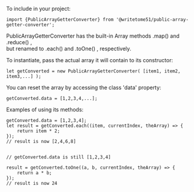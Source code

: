 To include in your project:

    import {PublicArrayGetterConverter} from '@writetome51/public-array-getter-converter';

PublicArrayGetterConverter has the built-in Array methods  .map()  and  .reduce() ,  
but renamed to  .each()  and  .toOne() , respectively.

To instantiate, pass the actual array it will contain to its constructor:

    let getConverted = new PublicArrayGetterConverter( [item1, item2, item3,...] );

You can reset the array by accessing the class 'data' property:

    getConverted.data = [1,2,3,4,...];


Examples of using its methods:

    getConverted.data = [1,2,3,4];  
    let result = getConverted.each((item, currentIndex, theArray) => {
	    return item * 2;
    });
    // result is now [2,4,6,8]


    // getConverted.data is still [1,2,3,4]

    result = getConverted.toOne((a, b, currentIndex, theArray) => {
	    return a * b;
    });
    // result is now 24
